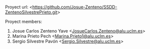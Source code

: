 Proyect url: <<https://github.com/Josue-Zenteno/SSDD-ZentenoSilvestrePrieto.git>>

Proyect members:

1. Josue Carlos Zenteno Yave <<JosueCarlos.Zenteno@alu.uclm.es>>
2. Marina Prieto Pech <<Marina.Prieto1@alu.uclm.es>>
3. Sergio Silvestre Pavón  <<Sergio.Silvestre@alu.uclm.es>>
